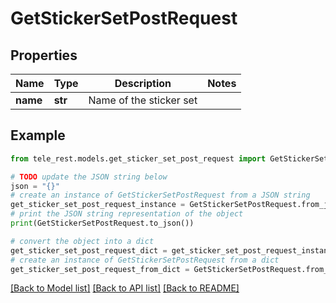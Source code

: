 # GetStickerSetPostRequest


## Properties

Name | Type | Description | Notes
------------ | ------------- | ------------- | -------------
**name** | **str** | Name of the sticker set | 

## Example

```python
from tele_rest.models.get_sticker_set_post_request import GetStickerSetPostRequest

# TODO update the JSON string below
json = "{}"
# create an instance of GetStickerSetPostRequest from a JSON string
get_sticker_set_post_request_instance = GetStickerSetPostRequest.from_json(json)
# print the JSON string representation of the object
print(GetStickerSetPostRequest.to_json())

# convert the object into a dict
get_sticker_set_post_request_dict = get_sticker_set_post_request_instance.to_dict()
# create an instance of GetStickerSetPostRequest from a dict
get_sticker_set_post_request_from_dict = GetStickerSetPostRequest.from_dict(get_sticker_set_post_request_dict)
```
[[Back to Model list]](../README.md#documentation-for-models) [[Back to API list]](../README.md#documentation-for-api-endpoints) [[Back to README]](../README.md)


